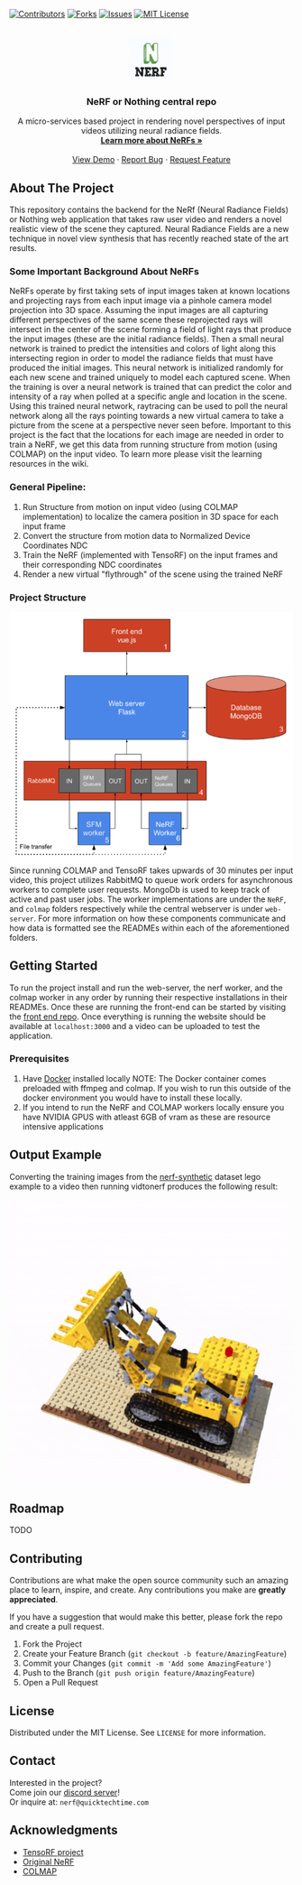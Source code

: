 <!-- ReadMe template based on https://github.com/othneildrew/Best-README-Template -->
<a name="readme-top"></a>

[![Contributors][contributors-shield]][contributors-url]
[![Forks][forks-shield]][forks-url]
[![Issues][issues-shield]][issues-url]
[![MIT License][license-shield]][license-url]


<!-- PROJECT LOGO -->
<br />
<div align="center">
  <a href="https://github.com/NeRF-or-Nothing/vidtonerf">
    <img src="pics/logo.png" alt="Logo" width="80" height="80">
  </a>

<h3 align="center">NeRF or Nothing central repo</h3>

  <p align="center">
    A micro-services based project in rendering novel perspectives of input videos utilizing neural radiance fields.
    <br />
    <a href="https://github.com/NeRF-or-Nothing/vidtonerf/wiki/Learning-Resources"><strong>Learn more about NeRFs »</strong></a>
    <br />
    <br />
    <a href="https://github.com/NeRF-or-Nothing/vidtonerf">View Demo</a>
    ·
    <a href="https://github.com/NeRF-or-Nothing/vidtonerf/issues">Report Bug</a>
    ·
    <a href="https://github.com/NeRF-or-Nothing/vidtonerf/issues">Request Feature</a>
  </p>
</div>

## About The Project
This repository contains the backend for the NeRf (Neural Radiance Fields) or Nothing web application that takes raw user video and renders a novel realistic view of the scene they captured. Neural Radiance Fields are a new technique in novel view synthesis that has recently reached state of the art results. 

### Some Important Background About NeRFs
NeRFs operate by first taking sets of input images taken at known locations and projecting rays from each input image via a pinhole camera model projection into 3D space. Assuming the input images are all capturing different perspectives of the same scene these reprojected rays will intersect in the center of the scene forming a field of light rays that produce the input images (these are the initial radiance fields). Then a small neural network is trained to predict the intensities and colors of light along this intersecting region in order to model the radiance fields that must have produced the initial images. This neural network is initialized randomly for each new scene and trained uniquely to model each captured scene. When the training is over a neural network is trained that can predict the color and intensity of a ray when polled at a specific angle and location in the scene. Using this trained neural network, raytracing can be used to poll the neural network along all the rays pointing towards a new virtual camera to take a picture from the scene at a perspective never seen before. Important to this project is the fact that the locations for each image are needed in order to train a NeRF, we get this data from running structure from motion (using COLMAP) on the input video. To learn more please visit the learning resources in the wiki.

### General Pipeline:
1. Run Structure from motion on input video (using COLMAP implementation) to localize the camera position in 3D space for each input frame
2. Convert the structure from motion data to Normalized Device Coordinates NDC 
3. Train the NeRF (implemented with TensoRF) on the input frames and their corresponding NDC coordinates
4. Render a new virtual "flythrough" of the scene using the trained NeRF

### Project Structure
![](pics/Full_Project.png)
Since running COLMAP and TensoRF takes upwards of 30 minutes per input video, this project utilizes RabbitMQ to queue work orders for asynchronous workers to complete user requests. MongoDb is used to keep track of active and past user jobs. The worker implementations are under the `NeRF`, and `colmap` folders respectively while the central webserver is under `web-server`. For more information on how these components communicate and how data is formatted see the READMEs within each of the aforementioned folders.
## Getting Started
To run the project install and run the web-server, the nerf worker, and the colmap worker in any order by running their respective installations in their READMEs. Once these are running the front-end can be started by visiting the [front end repo](https://github.com/NeRF-or-Nothing/web-app). Once everything is running the website should be available at `localhost:3000` and a video can be uploaded to test the application.

### Prerequisites
1. Have [Docker](https://www.docker.com/) installed locally
NOTE: The Docker container comes preloaded with ffmpeg and colmap. If you wish to run this outside of the docker environment you would have to install these locally.
2. If you intend to run the NeRF and COLMAP workers locally ensure you have NVIDIA GPUS with atleast 6GB of vram as these are resource intensive applications
## Output Example 
Converting the training images from the [nerf-synthetic](https://drive.google.com/drive/folders/1JDdLGDruGNXWnM1eqY1FNL9PlStjaKWi) dataset lego example to a video then running vidtonerf produces the following result:

![](pics/example_output.gif)
## Roadmap
TODO

## Contributing

Contributions are what make the open source community such an amazing place to learn, inspire, and create. Any contributions you make are **greatly appreciated**.

If you have a suggestion that would make this better, please fork the repo and create a pull request.

1. Fork the Project
2. Create your Feature Branch (`git checkout -b feature/AmazingFeature`)
3. Commit your Changes (`git commit -m 'Add some AmazingFeature'`)
4. Push to the Branch (`git push origin feature/AmazingFeature`)
5. Open a Pull Request




<!-- LICENSE -->
## License

Distributed under the MIT License. See `LICENSE` for more information.


## Contact

Interested in the project? <br />
Come join our [discord server](https://discord.gg/mpcJR4FvND)! <br />
Or inquire at: `nerf@quicktechtime.com`


## Acknowledgments

* [TensoRF project](https://github.com/apchenstu/TensoRF)
* [Original NeRF](https://github.com/bmild/nerf)
* [COLMAP ](https://colmap.github.io/)


<!-- MARKDOWN LINKS & IMAGES -->
<!-- https://www.markdownguide.org/basic-syntax/#reference-style-links -->
[contributors-shield]: https://img.shields.io/github/contributors/NeRF-or-Nothing/vidtonerf.svg?style=for-the-badge
[contributors-url]: https://github.com/NeRF-or-Nothing/vidtonerf/graphs/contributors
[forks-shield]: https://img.shields.io/github/forks/NeRF-or-Nothing/vidtonerf.svg?style=for-the-badge
[forks-url]: https://github.com/NeRF-or-Nothing/vidtonerf/network/members
[stars-shield]: https://img.shields.io/github/stars/NeRF-or-Nothing/vidtonerf.svg?style=for-the-badge
[stars-url]: https://github.com/NeRF-or-Nothing/vidtonerf/stargazers
[issues-shield]: https://img.shields.io/github/issues/NeRF-or-Nothing/vidtonerf.svg?style=for-the-badge
[issues-url]: https://github.com/NeRF-or-Nothing/vidtonerf/issues
[license-shield]: https://img.shields.io/github/license/NeRF-or-Nothing/vidtonerf.svg?style=for-the-badge
[license-url]: https://github.com/NeRF-or-Nothing/vidtonerf/blob/master/LICENSE.txt
[linkedin-shield]: https://img.shields.io/badge/-LinkedIn-black.svg?style=for-the-badge&logo=linkedin&colorB=555
[linkedin-url]: https://linkedin.com/in/linkedin_username
[product-screenshot]: images/screenshot.png
[Next.js]: https://img.shields.io/badge/next.js-000000?style=for-the-badge&logo=nextdotjs&logoColor=white
[Next-url]: https://nextjs.org/
[React.js]: https://img.shields.io/badge/React-20232A?style=for-the-badge&logo=react&logoColor=61DAFB
[React-url]: https://reactjs.org/
[Vue.js]: https://img.shields.io/badge/Vue.js-35495E?style=for-the-badge&logo=vuedotjs&logoColor=4FC08D
[Vue-url]: https://vuejs.org/
[Angular.io]: https://img.shields.io/badge/Angular-DD0031?style=for-the-badge&logo=angular&logoColor=white
[Angular-url]: https://angular.io/
[Svelte.dev]: https://img.shields.io/badge/Svelte-4A4A55?style=for-the-badge&logo=svelte&logoColor=FF3E00
[Svelte-url]: https://svelte.dev/
[Laravel.com]: https://img.shields.io/badge/Laravel-FF2D20?style=for-the-badge&logo=laravel&logoColor=white
[Laravel-url]: https://laravel.com
[Bootstrap.com]: https://img.shields.io/badge/Bootstrap-563D7C?style=for-the-badge&logo=bootstrap&logoColor=white
[Bootstrap-url]: https://getbootstrap.com
[JQuery.com]: https://img.shields.io/badge/jQuery-0769AD?style=for-the-badge&logo=jquery&logoColor=white
[JQuery-url]: https://jquery.com